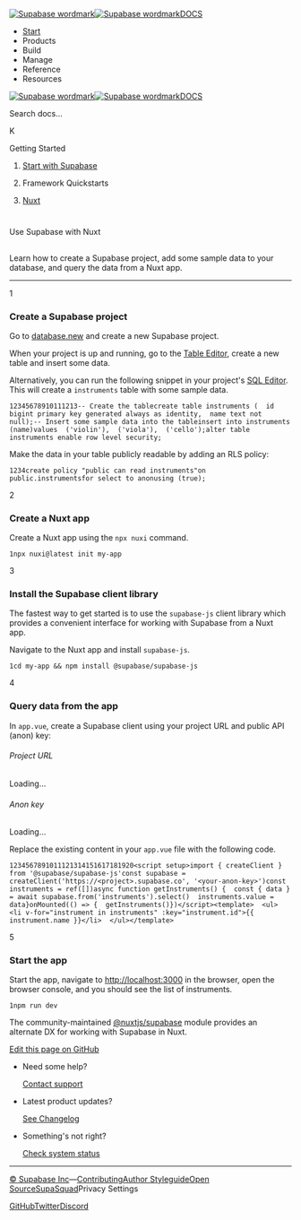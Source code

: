 [![Supabase wordmark](https://supabase.com/docs/_next/image?url=%2Fdocs%2Fsupabase-dark.svg&w=256&q=75&dpl=dpl_5BYG5BkQhU19GEfZfhcgAbeGcRQo)![Supabase wordmark](https://supabase.com/docs/_next/image?url=%2Fdocs%2Fsupabase-light.svg&w=256&q=75&dpl=dpl_5BYG5BkQhU19GEfZfhcgAbeGcRQo)DOCS](https://supabase.com/docs)

-   [Start](https://supabase.com/docs/guides/getting-started)
-   Products
-   Build
-   Manage
-   Reference
-   Resources

[![Supabase wordmark](https://supabase.com/docs/_next/image?url=%2Fdocs%2Fsupabase-dark.svg&w=256&q=75&dpl=dpl_5BYG5BkQhU19GEfZfhcgAbeGcRQo)![Supabase wordmark](https://supabase.com/docs/_next/image?url=%2Fdocs%2Fsupabase-light.svg&w=256&q=75&dpl=dpl_5BYG5BkQhU19GEfZfhcgAbeGcRQo)DOCS](https://supabase.com/docs)

Search docs...

K

Getting Started

1.  [Start with Supabase](https://supabase.com/docs/guides/getting-started)

3.  Framework Quickstarts

5.  [Nuxt](https://supabase.com/docs/guides/getting-started/quickstarts/nuxtjs)

# 

Use Supabase with Nuxt

## 

Learn how to create a Supabase project, add some sample data to your database, and query the data from a Nuxt app.

* * *

1

### Create a Supabase project

Go to [database.new](https://database.new) and create a new Supabase project.

When your project is up and running, go to the [Table Editor](https://supabase.com/dashboard/project/_/editor), create a new table and insert some data.

Alternatively, you can run the following snippet in your project's [SQL Editor](https://supabase.com/dashboard/project/_/sql/new). This will create a `instruments` table with some sample data.

```
12345678910111213-- Create the tablecreate table instruments (  id bigint primary key generated always as identity,  name text not null);-- Insert some sample data into the tableinsert into instruments (name)values  ('violin'),  ('viola'),  ('cello');alter table instruments enable row level security;
```

Make the data in your table publicly readable by adding an RLS policy:

```
1234create policy "public can read instruments"on public.instrumentsfor select to anonusing (true);
```

2

### Create a Nuxt app

Create a Nuxt app using the `npx nuxi` command.

```
1npx nuxi@latest init my-app
```

3

### Install the Supabase client library

The fastest way to get started is to use the `supabase-js` client library which provides a convenient interface for working with Supabase from a Nuxt app.

Navigate to the Nuxt app and install `supabase-js`.

```
1cd my-app && npm install @supabase/supabase-js
```

4

### Query data from the app

In `app.vue`, create a Supabase client using your project URL and public API (anon) key:

###### Project URL

Loading...

###### Anon key

Loading...

Replace the existing content in your `app.vue` file with the following code.

```
1234567891011121314151617181920<script setup>import { createClient } from '@supabase/supabase-js'const supabase = createClient('https://<project>.supabase.co', '<your-anon-key>')const instruments = ref([])async function getInstruments() {  const { data } = await supabase.from('instruments').select()  instruments.value = data}onMounted(() => {  getInstruments()})</script><template>  <ul>    <li v-for="instrument in instruments" :key="instrument.id">{{ instrument.name }}</li>  </ul></template>
```

5

### Start the app

Start the app, navigate to [http://localhost:3000](http://localhost:3000) in the browser, open the browser console, and you should see the list of instruments.

```
1npm run dev
```

The community-maintained [@nuxtjs/supabase](https://supabase.nuxtjs.org/) module provides an alternate DX for working with Supabase in Nuxt.

[Edit this page on GitHub](https://github.com/supabase/supabase/blob/master/apps/docs/content/guides/getting-started/quickstarts/nuxtjs.mdx)

-   Need some help?
    
    [Contact support](https://supabase.com/support)
-   Latest product updates?
    
    [See Changelog](https://supabase.com/changelog)
-   Something's not right?
    
    [Check system status](https://status.supabase.com/)

* * *

[© Supabase Inc](https://supabase.com/)—[Contributing](https://github.com/supabase/supabase/blob/master/apps/docs/DEVELOPERS.md)[Author Styleguide](https://github.com/supabase/supabase/blob/master/apps/docs/CONTRIBUTING.md)[Open Source](https://supabase.com/open-source)[SupaSquad](https://supabase.com/supasquad)Privacy Settings

[GitHub](https://github.com/supabase/supabase)[Twitter](https://twitter.com/supabase)[Discord](https://discord.supabase.com/)